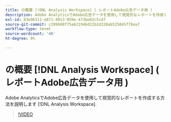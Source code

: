 ```yaml
---
title: の概要 [!DNL Analysis Workspace] ( レポートAdobe広告データ用 )
description: Adobe AnalyticsでAdobe広告データを使用して視覚的なレポートを作成する方法を説明します [!DNL Analysis Workspace].
exl-id: 83e96311-e871-4913-959e-473be62c5c47
source-git-commit: c299b88f75a62194bd22b2d220ab525045f78ea7
workflow-type: tm+mt
source-wordcount: '46'
ht-degree: 0%

---
```


# の概要 [!DNL Analysis Workspace] ( レポートAdobe広告データ用 )

Adobe AnalyticsでAdobe広告データを使用して視覚的なレポートを作成する方法を説明します [!DNL Analysis Workspace].

>[!VIDEO](https://video.tv.adobe.com/v/33492)
